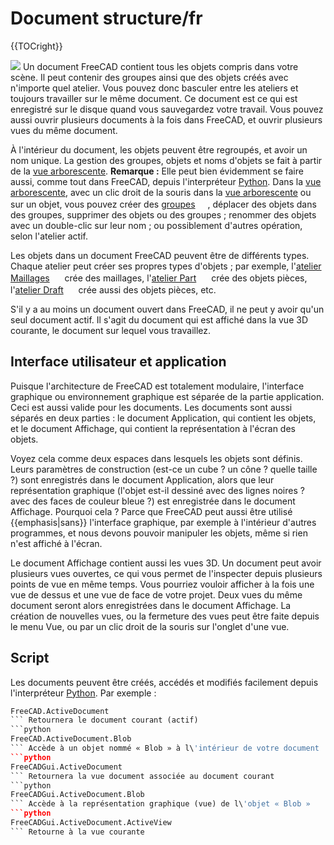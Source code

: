 # Document structure/fr






{{TOCright}}

![](images/Screenshot_treeview.jpg ) Un document FreeCAD contient tous les objets compris dans votre scène. Il peut contenir des groupes ainsi que des objets créés avec n\'importe quel atelier. Vous pouvez donc basculer entre les ateliers et toujours travailler sur le même document. Ce document est ce qui est enregistré sur le disque quand vous sauvegardez votre travail. Vous pouvez aussi ouvrir plusieurs documents à la fois dans FreeCAD, et ouvrir plusieurs vues du même document.

À l\'intérieur du document, les objets peuvent être regroupés, et avoir un nom unique. La gestion des groupes, objets et noms d\'objets se fait à partir de la [vue arborescente](Tree_view/fr.md). **Remarque :** Elle peut bien évidemment se faire aussi, comme tout dans FreeCAD, depuis l\'interpréteur [Python](Python/fr.md). Dans la [vue arborescente](Tree_view/fr.md), avec un clic droit de la souris dans la [vue arborescente](Tree_view/fr.md) ou sur un objet, vous pouvez créer des [groupes](Std_Group/fr.md) <img alt="" src=images/Std_Group.svg  style="width:16px;">, déplacer des objets dans des groupes, supprimer des objets ou des groupes ; renommer des objets avec un double-clic sur leur nom ; ou possiblement d\'autres opération, selon l\'atelier actif.

Les objets dans un document FreeCAD peuvent être de différents types. Chaque atelier peut créer ses propres types d\'objets ; par exemple, l\'[atelier Maillages](Mesh_Workbench/fr.md) <img alt="" src=images/Workbench_Mesh.svg  style="width:16px;"> crée des maillages, l\'[atelier Part](Part_Workbench/fr.md) <img alt="" src=images/Workbench_Part.svg  style="width:16px;"> crée des objets pièces, l\'[atelier Draft](Draft_Workbench/fr.md) <img alt="" src=images/Workbench_Draft.svg  style="width:16px;"> crée aussi des objets pièces, etc.

S\'il y a au moins un document ouvert dans FreeCAD, il ne peut y avoir qu\'un seul document actif. Il s\'agit du document qui est affiché dans la vue 3D courante, le document sur lequel vous travaillez.

## Interface utilisateur et application 

Puisque l\'architecture de FreeCAD est totalement modulaire, l\'interface graphique ou environnement graphique est séparée de la partie application. Ceci est aussi valide pour les documents. Les documents sont aussi séparés en deux parties : le document Application, qui contient les objets, et le document Affichage, qui contient la représentation à l\'écran des objets.

Voyez cela comme deux espaces dans lesquels les objets sont définis. Leurs paramètres de construction (est-ce un cube ? un cône ? quelle taille ?) sont enregistrés dans le document Application, alors que leur représentation graphique (l\'objet est-il dessiné avec des lignes noires ? avec des faces de couleur bleue ?) est enregistrée dans le document Affichage. Pourquoi cela ? Parce que FreeCAD peut aussi être utilisé {{emphasis|sans}} l\'interface graphique, par exemple à l\'intérieur d\'autres programmes, et nous devons pouvoir manipuler les objets, même si rien n\'est affiché à l\'écran.

Le document Affichage contient aussi les vues 3D. Un document peut avoir plusieurs vues ouvertes, ce qui vous permet de l\'inspecter depuis plusieurs points de vue en même temps. Vous pourriez vouloir afficher à la fois une vue de dessus et une vue de face de votre projet. Deux vues du même document seront alors enregistrées dans le document Affichage. La création de nouvelles vues, ou la fermeture des vues peut être faite depuis le menu Vue, ou par un clic droit de la souris sur l\'onglet d\'une vue.

## Script

Les documents peuvent être créés, accédés et modifiés facilement depuis l\'interpréteur [Python](Python/fr.md). Par exemple : 
```python
FreeCAD.ActiveDocument
``` Retournera le document courant (actif) 
```python
FreeCAD.ActiveDocument.Blob
``` Accède à un objet nommé « Blob » à l\'intérieur de votre document 
```python
FreeCADGui.ActiveDocument
``` Retournera la vue document associée au document courant 
```python
FreeCADGui.ActiveDocument.Blob
``` Accède à la représentation graphique (vue) de l\'objet « Blob » 
```python
FreeCADGui.ActiveDocument.ActiveView
``` Retourne à la vue courante






